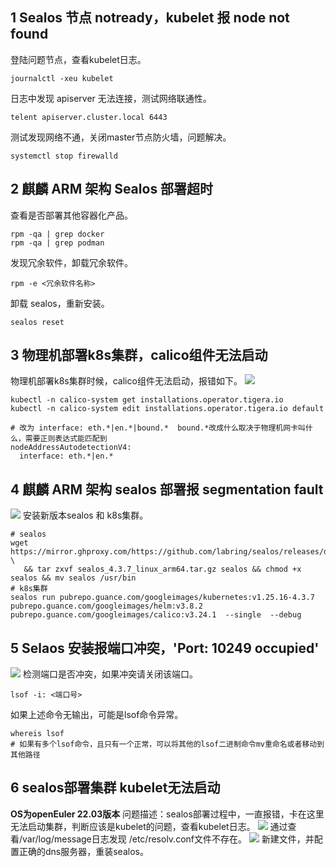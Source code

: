

## 1 Sealos 节点 notready，kubelet 报 node not found
登陆问题节点，查看kubelet日志。
```shell
journalctl -xeu kubelet
```
日志中发现 apiserver 无法连接，测试网络联通性。
```shell
telent apiserver.cluster.local 6443
```
测试发现网络不通，关闭master节点防火墙，问题解决。
```shell
systemctl stop firewalld
```

## 2 麒麟 ARM 架构 Sealos 部署超时
查看是否部署其他容器化产品。
```shell
rpm -qa | grep docker
rpm -qa | grep podman
```
发现冗余软件，卸载冗余软件。
```shell
rpm -e <冗余软件名称>
```
卸载 sealos，重新安装。
```shell
sealos reset
```

## 3 物理机部署k8s集群，calico组件无法启动
物理机部署k8s集群时候，calico组件无法启动，报错如下。
![](img/faq-k8s-1.png)

```shell
kubectl -n calico-system get installations.operator.tigera.io 
kubectl -n calico-system edit installations.operator.tigera.io default

# 改为 interface: eth.*|en.*|bound.*  bound.*改成什么取决于物理机网卡叫什么，需要正则表达式能匹配到
nodeAddressAutodetectionV4:
  interface: eth.*|en.*
```

## 4 麒麟 ARM 架构 sealos 部署报 segmentation fault
![](img/faq-k8s-2.png)
安装新版本sealos 和 k8s集群。
```shell
# sealos
wget https://mirror.ghproxy.com/https://github.com/labring/sealos/releases/download/v4.3.7/sealos_4.3.7_linux_arm64.tar.gz \
   && tar zxvf sealos_4.3.7_linux_arm64.tar.gz sealos && chmod +x sealos && mv sealos /usr/bin
# k8s集群   
sealos run pubrepo.guance.com/googleimages/kubernetes:v1.25.16-4.3.7 pubrepo.guance.com/googleimages/helm:v3.8.2 pubrepo.guance.com/googleimages/calico:v3.24.1  --single  --debug
```

## 5 Selaos 安装报端口冲突，'Port: 10249 occupied'
![](img/faq-k8s-3.png)
检测端口是否冲突，如果冲突请关闭该端口。
```shell
lsof -i: <端口号>
```
如果上述命令无输出，可能是lsof命令异常。
```shell
whereis lsof
# 如果有多个lsof命令，且只有一个正常，可以将其他的lsof二进制命令mv重命名或者移动到其他路径
```

## 6 sealos部署集群 kubelet无法启动
**OS为openEuler 22.03版本**
问题描述：sealos部署过程中，一直报错，卡在这里无法启动集群，判断应该是kubelet的问题，查看kubelet日志。
![](img/faq-k8s-4.png)
通过查看/var/log/message日志发现 /etc/resolv.conf文件不存在。
![](img/faq-k8s-5.png)
新建文件，并配置正确的dns服务器，重装sealos。